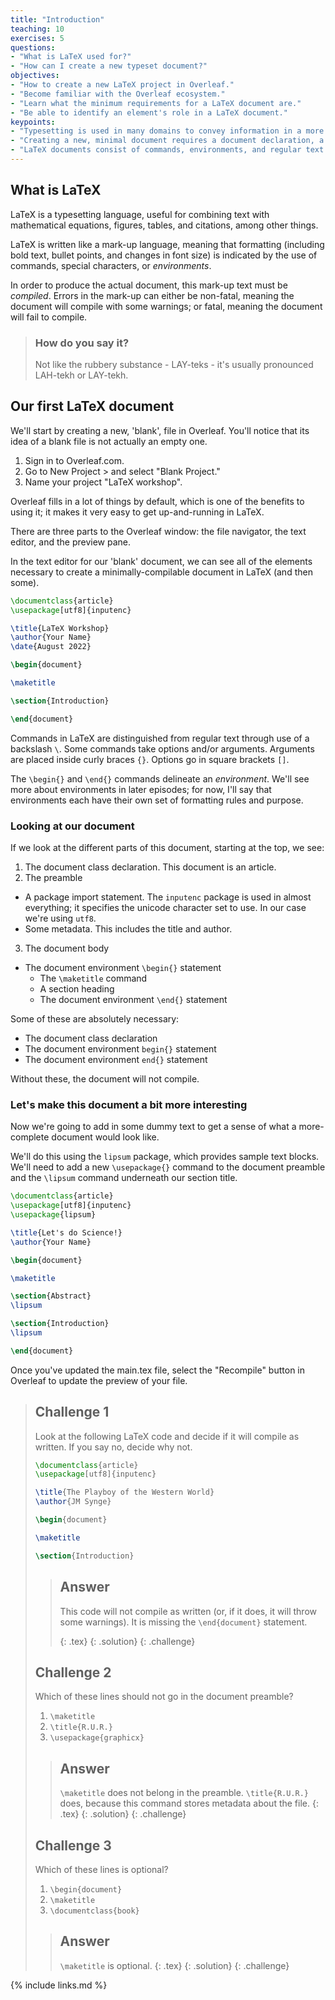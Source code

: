 ```yaml
---
title: "Introduction"
teaching: 10
exercises: 5
questions:
- "What is LaTeX used for?"
- "How can I create a new typeset document?"
objectives:
- "How to create a new LaTeX project in Overleaf."
- "Become familiar with the Overleaf ecosystem."
- "Learn what the minimum requirements for a LaTeX document are."
- "Be able to identify an element's role in a LaTeX document."
keypoints:
- "Typesetting is used in many domains to convey information in a more readable format."
- "Creating a new, minimal document requires a document declaration, a preamble, and a document body."
- "LaTeX documents consist of commands, environments, and regular text. Commands may take arguments and/or options."
---
```



## What is LaTeX
LaTeX is a typesetting language, useful for combining text with mathematical equations, figures, tables, and citations, among other things.

LaTeX is written like a mark-up language, meaning that formatting (including bold text, bullet points, and changes in font size) is indicated by the use of commands, special characters, or *environments*.

In order to produce the actual document, this mark-up text must be *compiled*. Errors in the mark-up can either be non-fatal, meaning the document will compile with some warnings; or fatal, meaning the document will fail to compile.

> ### How do you say it?
> Not like the rubbery substance - LAY-teks - it's usually pronounced LAH-tekh or LAY-tekh.

## Our first LaTeX document
We'll start by creating a new, 'blank', file in Overleaf. You'll notice that its idea of a blank file is not actually an empty one.

1. Sign in to Overleaf.com.
2. Go to New Project > and select "Blank Project."
3. Name your project "LaTeX workshop".

Overleaf fills in a lot of things by default, which is one of the benefits to using it; it makes it very easy to get up-and-running in LaTeX.

There are three parts to the Overleaf window: the file navigator, the text editor, and the preview pane.

In the text editor for our 'blank' document, we can see all of the elements necessary to create a minimally-compilable document in LaTeX (and then some).


```latex
\documentclass{article}
\usepackage[utf8]{inputenc}

\title{LaTeX Workshop}
\author{Your Name}
\date{August 2022}

\begin{document}

\maketitle

\section{Introduction}

\end{document}

```

Commands in LaTeX are distinguished from regular text through use of a backslash `\`. Some commands take options and/or arguments. Arguments are placed inside curly braces `{}`. Options go in square brackets `[]`.

The `\begin{}` and `\end{}` commands delineate an *environment*. We'll see more about environments in later episodes; for now, I'll say that environments each have their own set of formatting rules and purpose.

### Looking at our document
If we look at the different parts of this document, starting at the top, we see:

1. The document class declaration. This document is an article.
2. The preamble
  * A package import statement. The `inputenc` package is used in almost everything; it specifies the unicode character set to use. In our case we're using `utf8`.
  * Some metadata. This includes the title and author.
3. The document body
  * The document environment `\begin{}` statement
    * The `\maketitle` command
    * A section heading  
    * The document environment `\end{}` statement

Some of these are absolutely necessary:

* The document class declaration 
* The document environment `begin{}` statement
* The document environment `end{}` statement

Without these, the document will not compile.

### Let's make this document a bit more interesting
Now we're going to add in some dummy text to get a sense of what a more-complete document would look like.

We'll do this using the `lipsum` package, which provides sample text blocks. We'll need to add a new `\usepackage{}` command to the document preamble and the `\lipsum` command underneath our section title.


```latex
\documentclass{article}
\usepackage[utf8]{inputenc}
\usepackage{lipsum}

\title{Let's do Science!}
\author{Your Name}

\begin{document}

\maketitle

\section{Abstract}
\lipsum

\section{Introduction}
\lipsum

\end{document}
```

Once you've updated the main.tex file, select the "Recompile" button in Overleaf to update the preview of your file.

> ## Challenge 1
>
> Look at the following LaTeX code and decide if it will compile as written.
> If you say no, decide why not.
>
> ```latex
> \documentclass{article}
> \usepackage[utf8]{inputenc}
>
> \title{The Playboy of the Western World}
> \author{JM Synge}
>
> \begin{document}
>
> \maketitle
>
> \section{Introduction}
>
> ```
> > ## Answer
> >
> > This code will not compile as written (or, if it does, it will throw
> > some warnings). It is missing the `\end{document}` statement.
> >
> > {: .tex}
> {: .solution}
{: .challenge}
>
>
> ## Challenge 2
>
> Which of these lines should not go in the document preamble?
>
> 1. `\maketitle`
> 1. `\title{R.U.R.}`
> 1. `\usepackage{graphicx}`
>
> > ## Answer
> >
> > `\maketitle` does not belong in the preamble. `\title{R.U.R.}` does,
> > because this command stores metadata about the file.
> > {: .tex}
> {: .solution}
{: .challenge}
>
> ## Challenge 3
>
> Which of these lines is optional?
>
> 1. `\begin{document}`
> 1. `\maketitle`
> 1. `\documentclass{book}`
>
> > ## Answer
> >
> > `\maketitle` is optional.
> > {: .tex}
> {: .solution}
{: .challenge}

{% include links.md %}
